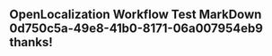 <properties
ms.topic="hero-topic"
ms.test1="hero-topic"
ms.test2="test"/>

## OpenLocalization Workflow Test MarkDown 0d750c5a-49e8-41b0-8171-06a007954eb9 thanks!
